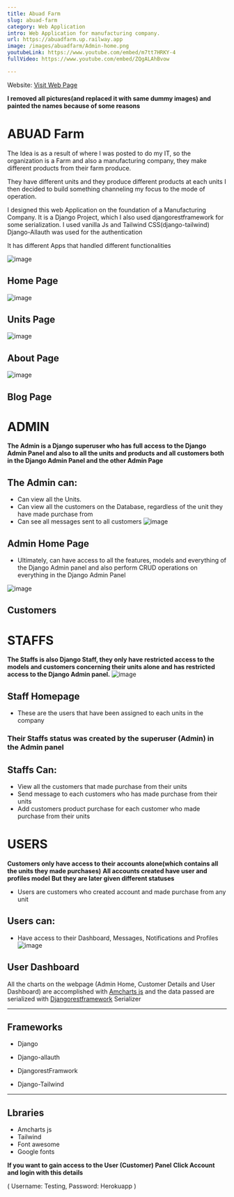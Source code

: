 ```yaml
---
title: Abuad Farm
slug: abuad-farm
category: Web Application
intro: Web Application for manufacturing company.
url: https://abuadfarm.up.railway.app
image: /images/abuadfarm/Admin-home.png
youtubeLink: https://www.youtube.com/embed/m7tt7HRKY-4
fullVideo: https://www.youtube.com/embed/ZQgALAhBvow

---
```



Website: [Visit Web Page](https://abuadfarm.up.railway.app/)

**I removed all pictures(and replaced it with same dummy images) and painted the names because of some reasons**

# ABUAD Farm

The Idea is as a result of where I was posted to do my IT, so the organization is a Farm and also a manufacturing company, they make different products from their farm produce.

They have different units and they produce different products at each units I then decided to build something channeling my focus to the mode of operation.

I designed this web Application on the foundation of a Manufacturing Company.
It is a Django Project, which I also used djangorestframework for some serialization.
I used vanilla Js and Tailwind CSS(django-tailwind)
Django-Allauth was used for the authentication 

It has different Apps that handled different functionalities

![image](/images/abuadfarm/Home-page.png)
## **Home Page**
![image](/images/abuadfarm/units.png)
## **Units Page**
![image](/images/abuadfarm/about.png)
## **About Page**
![image](/images/abuadfarm/blog.png)
## **Blog Page**


# ADMIN
**The Admin is a Django superuser who has full access to the Django Admin Panel and also to all the units and products and all customers both in the Django Admin Panel and the other Admin Page** 
## The Admin can:
- Can view all the Units.
- Can view all the customers on the Database, regardless of the unit they have made purchase from 
- Can see all messages sent to all customers 
![image](/images/abuadfarm/Admin-home.png)
## **Admin Home Page**


- Ultimately, can have access to all the features, models and everything of the Django Admin panel and also perform CRUD operations on everything in the Django Admin Panel 

![image](/images/abuadfarm/Admin-customers.png)
## **Customers**

# STAFFS
**The Staffs is also Django Staff, they only have restricted access to the models and customers concerning their units alone and has restricted access to the Django Admin panel.**
![image](/images/abuadfarm/staff-home.png)
## **Staff Homepage**
- These are the users that have been assigned to each units in the company 
### Their Staffs status was created by the superuser (Admin) in the Admin panel 
## Staffs Can:
- View all the customers that made purchase from their units 
- Send message to each customers who has made purchase from their units 
- Add customers product purchase for each customer who made purchase from their units 

# USERS

**Customers only have access to their accounts alone(which contains all the units they made purchases)**
**All accounts created have user and  profiles model**
**But they are later given different statuses**
- Users are customers who created account and made purchase from any unit 
## Users can:
- Have access to their Dashboard, Messages, Notifications and Profiles 
![image](/images/abuadfarm/user-dashboard.png)
## **User Dashboard**

All the charts on the webpage (Admin Home, Customer Details and User Dashboard) are accomplished with [Amcharts js](https://www.amcharts.com/) and the data passed are serialized with [Djangorestframework](https://www.django-rest-framework.org/) Serializer

***
## Frameworks
- Django
* Django-allauth 
+ DjangorestFramwork
- Django-Tailwind 
***
## Lbraries
- Amcharts js 
- Tailwind
- Font awesome
- Google fonts

**If you want to gain access to the User (Customer) Panel**
**Click Account and login with this details**

 ( Username: Testing, 
  Password: Herokuapp )